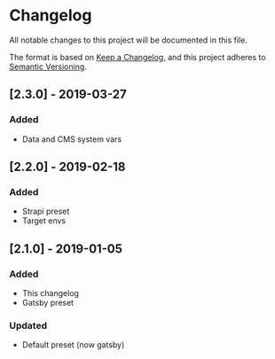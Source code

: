 # Changelog
All notable changes to this project will be documented in this file.

The format is based on [Keep a Changelog](https://keepachangelog.com/en/1.0.0/),
and this project adheres to [Semantic Versioning](https://semver.org/spec/v2.0.0.html).

## [2.3.0] - 2019-03-27
### Added
- Data and CMS system vars
## [2.2.0] - 2019-02-18
### Added
- Strapi preset
- Target envs
## [2.1.0] - 2019-01-05
### Added
- This changelog
- Gatsby preset
### Updated
- Default preset (now gatsby)
